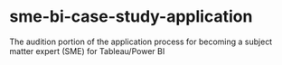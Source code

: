 # sme-bi-case-study-application
The audition portion of the application process for becoming a subject matter expert (SME) for Tableau/Power BI
